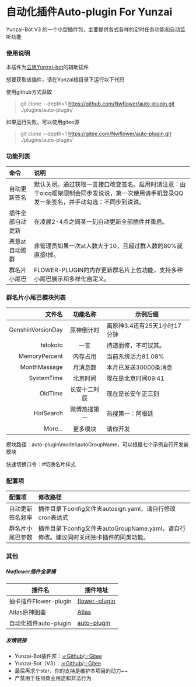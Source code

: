 # 自动化插件Auto-plugin For Yunzai

Yunzai-Bot V3 的一个小型插件包，主要提供各式各样的定时任务功能和自动监听功能

### 使用说明

本插件为[云崽Yunzai-bot](https://gitee.com/Le-niao/Yunzai-Bot)的辅助插件

想要获取该插件，请在Yunzai根目录下运行以下代码

使用github方式获取

> git clone --depth=1 https://github.com/Nwflower/auto-plugin.git ./plugins/auto-plugin/

如果运行失败，可以使用gitee源
> git clone --depth=1 https://gitee.com/Nwflower/auto-plugin.git ./plugins/auto-plugin/

### 功能列表

| 命令             | 说明                                                         |
| :--------------- | :----------------------------------------------------------- |
| 自动更新签名     | 默认关闭。通过获取一言接口改变签名。启用时请注意：由于oicq框架限制会同步发说说，第一次使用请手机登录QQ发一条签名，并手动勾选：不同步到说说。 |
| 插件全部自动更新 | 在凌晨2-4点之间某一刻自动更新全部插件并重启。                |
| 恶意at自动踢群   | 非管理员如果一次at人数大于10，且超过群人数的80%就直接t掉。   |
| 群名片小尾巴     | FLOWER-PLUGIN的内存更新群名片上位功能，支持多种小尾巴展示和多样化自定义。 |

### 群名片小尾巴模块列表

|            文件名 |   功能名称   | 示例后缀                     |
| ----------------: | :----------: | ---------------------------- |
| GenshinVersionDay |  原神倒计时  | 离原神3.4还有25天1小时17分钟 |
|          hitokoto |     一言     | 持道而修，不可议其。         |
|     MemoryPercent |   内存占用   | 当前系统活力81.08%           |
|      MonthMassage |   月消息数   | 本月已发送30000条消息        |
|        SystemTime |   北京时间   | 现在是北京时间09:41          |
|           OldTime | 长安十二时辰 | 现在是长安午正三刻           |
|         HotSearch | 微博热搜第一 | 热搜第一：阿根廷             |
|           More... |   更多模块   | 请你开发                     |

模块路径：auto-plugin\model\autoGroupName，可以根据七个示例自行开发新模块

快速切换口令：#切换名片样式

### 配置项

| 配置项           | 修改路径                                                     |
| :--------------- | :----------------------------------------------------------- |
| 自动更新签名频率 | 插件目录下config文件夹autosign.yaml，请自行修改cron表达式    |
| 群名片小尾巴参数 | 插件目录下config文件夹autoGroupName.yaml，请自行修改。建议同时关闭抽卡插件的同类功能。 |

### 其他

##### Nwflower插件全家桶

| 插件名                | 插件地址                                                  |
| --------------------- | --------------------------------------------------------- |
| 抽卡插件Flower-plugin | [flower-plugin](https://gitee.com/Nwflower/flower-plugin) |
| Atlas原神图鉴         | [Atlas](https://gitee.com/Nwflower/atlas)                 |
| 自动化插件auto-plugin | [auto-plugin](https://gitee.com/Nwflower/auto-plugin)     |

##### 友情链接

* Yunzai-Bot插件库：[☞Github](https://github.com/yhArcadia/Yunzai-Bot-plugins-index)/[☞Gitee](https://gitee.com/yhArcadia/Yunzai-Bot-plugins-index)
* Yunzai-Bot（V3）：[☞Github](https://github.com/Le-niao/Yunzai-Bot)/[☞Gitee](https://gitee.com/Le-niao/Yunzai-Bot) 
* 最后再求个star，你的支持是维护本项目的动力~~
* 严禁用于任何商业用途和非法行为